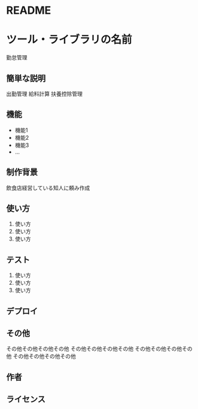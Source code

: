 # README
# ツール・ライブラリの名前
 
勤怠管理
 
## 簡単な説明
 
出勤管理
給料計算
扶養控除管理
 
## 機能
 
- 機能1
- 機能2
- 機能3
- ...
 
 
## 制作背景

飲食店経営している知人に頼み作成

## 使い方
 
1. 使い方
2. 使い方
3. 使い方
 
 
## テスト
 
1. 使い方
2. 使い方
3. 使い方
 
## デプロイ
 

 
## その他
 
その他その他その他その他
その他その他その他その他
その他その他その他その他
その他その他その他その他
 
## 作者
 

 
## ライセンス
 

